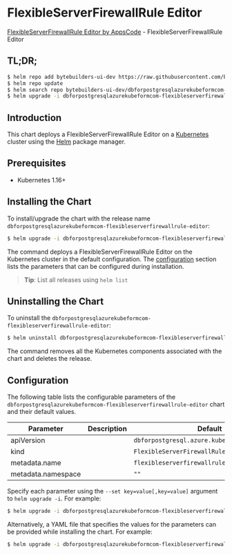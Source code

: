 # FlexibleServerFirewallRule Editor

[FlexibleServerFirewallRule Editor by AppsCode](https://byte.builders) - FlexibleServerFirewallRule Editor

## TL;DR;

```bash
$ helm repo add bytebuilders-ui-dev https://raw.githubusercontent.com/bytebuilders/ui-wizards/
$ helm repo update
$ helm search repo bytebuilders-ui-dev/dbforpostgresqlazurekubeformcom-flexibleserverfirewallrule-editor --version=v0.4.17
$ helm upgrade -i dbforpostgresqlazurekubeformcom-flexibleserverfirewallrule-editor bytebuilders-ui-dev/dbforpostgresqlazurekubeformcom-flexibleserverfirewallrule-editor -n default --create-namespace --version=v0.4.17
```

## Introduction

This chart deploys a FlexibleServerFirewallRule Editor on a [Kubernetes](http://kubernetes.io) cluster using the [Helm](https://helm.sh) package manager.

## Prerequisites

- Kubernetes 1.16+

## Installing the Chart

To install/upgrade the chart with the release name `dbforpostgresqlazurekubeformcom-flexibleserverfirewallrule-editor`:

```bash
$ helm upgrade -i dbforpostgresqlazurekubeformcom-flexibleserverfirewallrule-editor bytebuilders-ui-dev/dbforpostgresqlazurekubeformcom-flexibleserverfirewallrule-editor -n default --create-namespace --version=v0.4.17
```

The command deploys a FlexibleServerFirewallRule Editor on the Kubernetes cluster in the default configuration. The [configuration](#configuration) section lists the parameters that can be configured during installation.

> **Tip**: List all releases using `helm list`

## Uninstalling the Chart

To uninstall the `dbforpostgresqlazurekubeformcom-flexibleserverfirewallrule-editor`:

```bash
$ helm uninstall dbforpostgresqlazurekubeformcom-flexibleserverfirewallrule-editor -n default
```

The command removes all the Kubernetes components associated with the chart and deletes the release.

## Configuration

The following table lists the configurable parameters of the `dbforpostgresqlazurekubeformcom-flexibleserverfirewallrule-editor` chart and their default values.

|     Parameter      | Description |                         Default                          |
|--------------------|-------------|----------------------------------------------------------|
| apiVersion         |             | <code>dbforpostgresql.azure.kubeform.com/v1alpha1</code> |
| kind               |             | <code>FlexibleServerFirewallRule</code>                  |
| metadata.name      |             | <code>flexibleserverfirewallrule</code>                  |
| metadata.namespace |             | <code>""</code>                                          |


Specify each parameter using the `--set key=value[,key=value]` argument to `helm upgrade -i`. For example:

```bash
$ helm upgrade -i dbforpostgresqlazurekubeformcom-flexibleserverfirewallrule-editor bytebuilders-ui-dev/dbforpostgresqlazurekubeformcom-flexibleserverfirewallrule-editor -n default --create-namespace --version=v0.4.17 --set apiVersion=dbforpostgresql.azure.kubeform.com/v1alpha1
```

Alternatively, a YAML file that specifies the values for the parameters can be provided while
installing the chart. For example:

```bash
$ helm upgrade -i dbforpostgresqlazurekubeformcom-flexibleserverfirewallrule-editor bytebuilders-ui-dev/dbforpostgresqlazurekubeformcom-flexibleserverfirewallrule-editor -n default --create-namespace --version=v0.4.17 --values values.yaml
```
